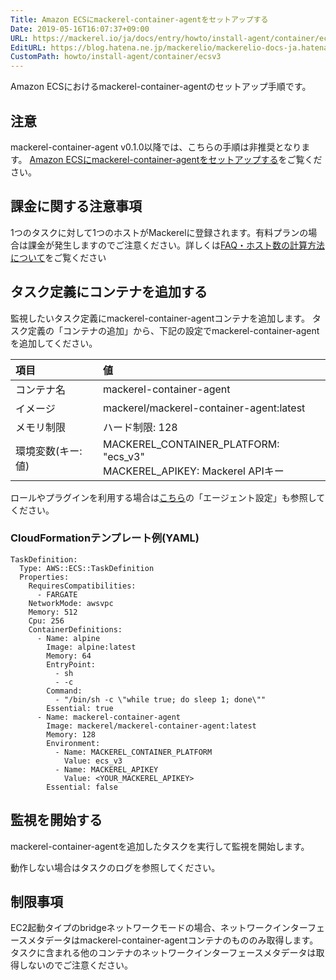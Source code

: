 ```yaml
---
Title: Amazon ECSにmackerel-container-agentをセットアップする
Date: 2019-05-16T16:07:37+09:00
URL: https://mackerel.io/ja/docs/entry/howto/install-agent/container/ecsv3
EditURL: https://blog.hatena.ne.jp/mackerelio/mackerelio-docs-ja.hatenablog.mackerel.io/atom/entry/17680117127134474239
CustomPath: howto/install-agent/container/ecsv3
---
```


Amazon ECSにおけるmackerel-container-agentのセットアップ手順です。

## 注意

mackerel-container-agent v0.1.0以降では、こちらの手順は非推奨となります。
[Amazon ECSにmackerel-container-agentをセットアップする](https://mackerel.io/ja/docs/entry/howto/install-agent/container/ecs)をご覧ください。

## 課金に関する注意事項

1つのタスクに対して1つのホストがMackerelに登録されます。有料プランの場合は課金が発生しますのでご注意ください。詳しくは[FAQ・ホスト数の計算方法について](https://mackerel.io/ja/docs/entry/faq/contracts/calculate-host-number)をご覧ください

## タスク定義にコンテナを追加する

監視したいタスク定義にmackerel-container-agentコンテナを追加します。
タスク定義の「コンテナの追加」から、下記の設定でmackerel-container-agentを追加してください。

| 項目 | 値 |
| :-- | :-- |
| コンテナ名| mackerel-container-agent |
| イメージ|  mackerel/mackerel-container-agent:latest |
| メモリ制限|  ハード制限: 128 |
| 環境変数(キー: 値) | MACKEREL_CONTAINER_PLATFORM: "ecs_v3"<br>MACKEREL_APIKEY: Mackerel APIキー |

ロールやプラグインを利用する場合は[こちら](https://mackerel.io/ja/docs/entry/howto/container-agent)の「エージェント設定」も参照してください。

### CloudFormationテンプレート例(YAML)

```
TaskDefinition:
  Type: AWS::ECS::TaskDefinition
  Properties:
    RequiresCompatibilities:
      - FARGATE
    NetworkMode: awsvpc
    Memory: 512
    Cpu: 256
    ContainerDefinitions:
      - Name: alpine
        Image: alpine:latest
        Memory: 64
        EntryPoint:
          - sh
          - -c
        Command:
          - "/bin/sh -c \"while true; do sleep 1; done\""
        Essential: true
      - Name: mackerel-container-agent
        Image: mackerel/mackerel-container-agent:latest
        Memory: 128
        Environment:
          - Name: MACKEREL_CONTAINER_PLATFORM
            Value: ecs_v3
          - Name: MACKEREL_APIKEY
            Value: <YOUR_MACKEREL_APIKEY>
        Essential: false
```

## 監視を開始する

mackerel-container-agentを追加したタスクを実行して監視を開始します。

動作しない場合はタスクのログを参照してください。

## 制限事項

EC2起動タイプのbridgeネットワークモードの場合、ネットワークインターフェースメタデータはmackerel-container-agentコンテナのもののみ取得します。
タスクに含まれる他のコンテナのネットワークインターフェースメタデータは取得しないのでご注意ください。
